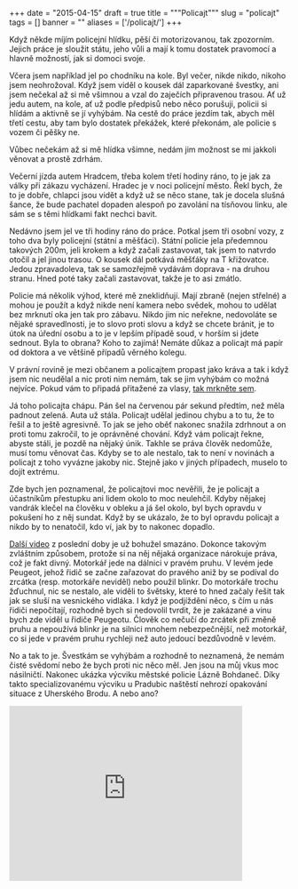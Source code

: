 
+++
date = "2015-04-15"
draft = true
title = """Policajt"""
slug = "policajt"
tags = []
banner = ""
aliases = ['/policajt/']
+++

Když někde míjím policejní hlídku, pěší či motorizovanou, tak zpozorním. Jejich práce je sloužit státu, jeho vůli a mají k tomu dostatek pravomocí a hlavně možností, jak si domoci svoje.

Včera jsem například jel po chodníku na kole. Byl večer, nikde nikdo, nikoho jsem neohrožoval. Když jsem viděl o kousek dál zaparkované švestky, ani jsem nečekal až si mě všimnou a vzal do zaječích připravenou trasou. Ať už jedu autem, na kole, ať už podle předpisů nebo něco porušuji, policii si hlídám a aktivně se jí vyhýbám. Na cestě do práce jezdím tak, abych měl třetí cestu, aby tam bylo dostatek překážek, které překonám, ale policie s vozem či pěšky ne.

Vůbec nečekám až si mě hlídka všimne, nedám jim možnost se mi jakkoli věnovat a prostě zdrhám.

Večerní jízda autem Hradcem, třeba kolem třetí hodiny ráno, to je jak za války při zákazu vycházení. Hradec je v noci policejní město. Řekl bych, že to je dobře, chlapci jsou vidět a když už se něco stane, tak je docela slušná šance, že bude pachatel dopaden alespoň po zavolání na tísňovou linku, ale sám se s těmi hlídkami fakt nechci bavit.

Nedávno jsem jel ve tři hodiny ráno do práce. Potkal jsem tři osobní vozy, z toho dva byly policejní (státní a měšťáci). Státní policie jela předemnou takových 200m, jeli krokem a když začali zastavovat, tak jsem to natvrdo otočil a jel jinou trasou. O kousek dál potkává měšťáky na T křižovatce. Jedou zpravadoleva, tak se samozřejmě vydávám doprava - na druhou stranu. Hned poté taky začali zastavovat, takže je to asi zmátlo.

Policie má několik výhod, které mě zneklidňují. Mají zbraně (nejen střelné) a mohou je použít a když nikde není kamera nebo svědek, mohou to udělat bez mrknutí oka jen tak pro zábavu. Nikdo jim nic neřekne, nedovoláte se nějaké spravedlnosti, je to slovo proti slovu a když se chcete bránit, je to útok na úřední osobu a to je v lepším případě soud, v horším si jdete sednout. Byla to obrana? Koho to zajímá! Nemáte důkaz a policajt má papír od doktora a ve většině případů věrného kolegu.

V právní rovině je mezi občanem a policajtem propast jako kráva a tak i když jsem nic neudělal a nic proti nim nemám, tak se jim vyhýbám co možná nejvíce. Pokud vám to připadá přitažené za vlasy, [tak mrkněte sem](http://pardubice.idnes.cz/policista-srazil-k-zemi-muze-prechazejiciho-na-cevrenou-p2x-/pardubice-zpravy.aspx?c=A150414_161128_pardubice-zpravy_msv).

Já toho policajta chápu. Pán šel na červenou pár sekund předtím, než měla padnout zelená. Auta už stála. Policajt udělal jedinou chybu a to tu, že to řešil a to ještě agresivně. To jak se jeho oběť nakonec snažila zdrhnout a on proti tomu zakročil, to je oprávněné chování. Když vám policajt řekne, abyste stáli, je pozdě na nějaký únik. Takhle se práva člověk nedomůže, musí tomu věnovat čas. Kdyby se to ale nestalo, tak to není v novinách a policajt z toho vyvázne jakoby nic. Stejně jako v jiných případech, muselo to dojít extrému.

Zde bych jen poznamenal, že policajtovi moc nevěřili, že je policajt a účastníkům přestupku ani lidem okolo to moc neulehčil. Kdyby nějakej vandrák klečel na člověku v obleku a já šel okolo, byl bych opravdu v pokušení ho z něj sundat. Když by se ukázalo, že to byl opravdu policajt a nikdo by to nenatočil, kdo ví, jak by to nakonec dopadlo.

[Další video](http://www.autoforum.cz/zivot-ridice/tak-jednaji-policiste-z-passatu-ted-sedni-na-ten-pekac-a-jed-do-p-dele-video/) z poslední doby je už bohužel smazáno. Dokonce takovým zvláštním způsobem, protože si na něj nějaká organizace nárokuje práva, což je fakt divný. Motorkář jede na dálnici v pravém pruhu. V levém jede Peugeot, jehož řidič se začne zařazovat do pravého aniž by se podíval do zrcátka (resp. motorkáře neviděl) nebo použil blinkr. Do motorkáře trochu žďuchnul, nic se nestalo, ale viděli to švětsky, které to hned začaly řešit tak jak se sluší na vesnického vidláka. I když je podjíždění něco, s čím u nás řidiči nepočítají, rozhodně bych si nedovolil tvrdit, že je zakázané a vinu bych zde viděl u řidiče Peugeotu. Člověk co nečučí do zrcátek při změně pruhu a nepoužívá blinkr je na silnici mnohem nebezpečnější, než motorkář, co si jede v pravém pruhu rychleji než auto jedoucí bezdůvodně v levém.

No a tak to je. Švestkám se vyhýbám a rozhodně to neznamená, že nemám čisté svědomí nebo že bych proti nic něco měl. Jen jsou na můj vkus moc násilničtí. Nakonec ukázka výcviku městské policie Lázně Bohdaneč. Díky takto specializovanému výcviku u Pradubic naštěstí nehrozí opakování situace z Uherského Brodu. A nebo ano?

<iframe width="420" height="315" src="https://www.youtube.com/embed/vUJigIiWZgM" frameborder="0" allowfullscreen></iframe>


